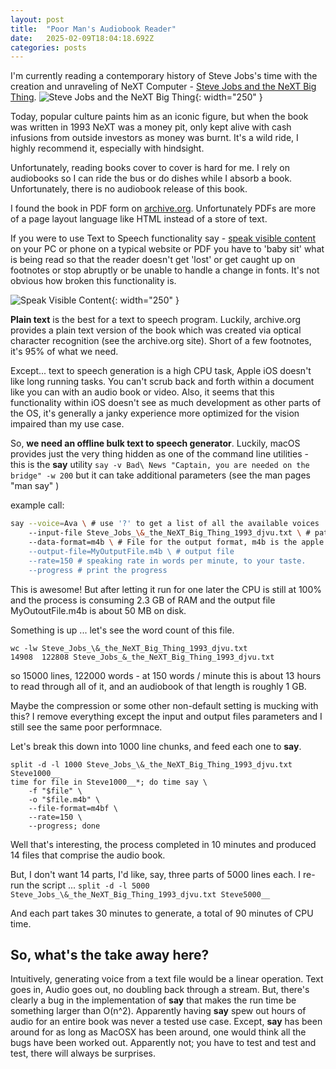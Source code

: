 ```yaml
---
layout: post
title:  "Poor Man's Audiobook Reader"
date:   2025-02-09T18:04:18.692Z
categories: posts
---
```


I'm currently reading a contemporary history of Steve Jobs's time with the creation and unraveling of NeXT Computer - [Steve Jobs and the NeXT Big Thing](<https://www.goodreads.com/book/show/226316.Steve_Jobs_the_NeXT_Big_Thing>).
![Steve Jobs and the NeXT Big Thing](jobscover.png){: width="250" }

Today, popular culture paints him as an iconic figure, but when the book was written in 1993 NeXT was a money pit, only kept alive with cash infusions from outside investors as money was burnt. It's a wild ride, I highly recommend it, especially with hindsight.

Unfortunately, reading books cover to cover is hard for me. I rely on audiobooks so I can ride the bus or do dishes while I absorb a book. Unfortunately, there is no audiobook release of this book.

I found the book in PDF form on [archive.org](https://archive.org/details/steve_jobs_the_next_big_thing_1993_pdf__mlib). Unfortunately PDFs are more of a page layout language like HTML instead of a store of text.

If you were to use Text to Speech functionality say - [speak visible content](https://support.apple.com/guide/mac-help/have-your-mac-speak-text-thats-on-the-screen-mh27448/mac) on your PC or phone on a typical website or PDF you have to 'baby sit' what is being read so that the reader doesn't get 'lost' or get caught up on footnotes or stop abruptly or be unable to handle a change in fonts. It's not obvious how broken this functionality is.

![Speak Visible Content](iostextreader.png){: width="250" }

**Plain text** is the best for a text to speech program. Luckily, archive.org provides a plain text version of the book which was created via optical character recognition (see the archive.org site). Short of a few footnotes, it's 95% of what we need.

Except... text to speech generation is a high CPU task, Apple iOS doesn't like long running tasks. You can't scrub back and forth within a document like you can with an audio book or video. Also, it seems that this functionality within iOS doesn't see as much development as other parts of the OS, it's generally a janky experience more optimized for the vision impaired than my use case.

So, **we need an offline bulk text to speech generator**. Luckily, macOS provides just the very thing hidden as one of the command line utilities - this is the **say** utility  `say -v Bad\ News "Captain, you are needed on the bridge" -w 200` but it can take additional parameters (see the man pages "man say" )

example call:

```sh
say --voice=Ava \ # use '?' to get a list of all the available voices
    --input-file Steve_Jobs_\&_the_NeXT_Big_Thing_1993_djvu.txt \ # path to plain text file
    --data-format=m4b \ # File for the output format, m4b is the apple's audiobook equavalent of m4a see 'say --file-format='?' ' for the list of these
    --output-file=MyOutputFile.m4b \ # output file
    --rate=150 # speaking rate in words per minute, to your taste.
    --progress # print the progress
```

This is awesome! But after letting it run for one later the CPU is still at 100% and the process is consuming 2.3 GB of RAM and the output file MyOutoutFile.m4b is about 50 MB on disk.

Something is up ... let's see the word count of this file.

```
wc -lw Steve_Jobs_\&_the_NeXT_Big_Thing_1993_djvu.txt
14908  122808 Steve_Jobs_&_the_NeXT_Big_Thing_1993_djvu.txt
```

so 15000 lines, 122000 words - at 150 words / minute this is about 13 hours to read through all of it, and an audiobook of that length is roughly 1 GB.

Maybe the compression or some other non-default setting is mucking with this? I remove everything except the input and output files parameters and I still see the same poor performnace.

Let's break this down into 1000 line chunks, and feed each one to **say**.

```
split -d -l 1000 Steve_Jobs_\&_the_NeXT_Big_Thing_1993_djvu.txt Steve1000__
time for file in Steve1000__*; do time say \
    -f "$file" \
    -o "$file.m4b" \
    --file-format=m4bf \
    --rate=150 \
    --progress; done
```

Well that's interesting, the process completed in 10 minutes and produced 14 files that comprise the audio book.

But, I don't want 14 parts, I'd like, say, three parts of 5000 lines each. I re-run the script ...
`split -d -l 5000 Steve_Jobs_\&_the_NeXT_Big_Thing_1993_djvu.txt Steve5000__`

And each part takes 30 minutes to generate, a total of 90 minutes of CPU time.

## So, what's the take away here?

Intuitively, generating voice from a text file would be a linear operation. Text goes in, Audio goes out, no doubling back through a stream. But, there's clearly a bug in the implementation of **say** that makes the run time be something larger than O(n^2). Apparently having **say** spew out hours of audio for an entire book was never a tested use case. Except, **say** has been around for as long as MacOSX has been around, one would think all the bugs have been worked out. Apparently not; you have to test and test and test, there will always be surprises.
